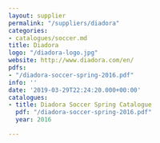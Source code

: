 ```yaml
---
layout: supplier
permalink: "/suppliers/diadora"
categories:
- catalogues/soccer.md
title: Diadora
logo: "/diadora-logo.jpg"
website: http://www.diadora.com/en/
pdfs:
- "/diadora-soccer-spring-2016.pdf"
info: ''
date: '2019-03-29T22:24:20.000+00:00'
catalogues:
- title: Diadora Soccer Spring Catalogue
  pdf: "/diadora-soccer-spring-2016.pdf"
  year: 2016

---
```

